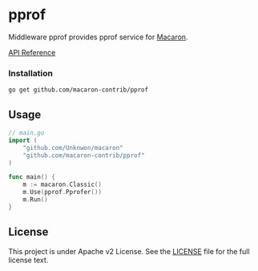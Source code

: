 pprof
=====

Middleware pprof provides pprof service for [Macaron](https://github.com/Unknwon/macaron).

[API Reference](https://gowalker.org/github.com/macaron-contrib/pprof)

### Installation

	go get github.com/macaron-contrib/pprof
	
## Usage

```go
// main.go
import (
	"github.com/Unknwon/macaron"
	"github.com/macaron-contrib/pprof"
)

func main() {
  	m := macaron.Classic()
  	m.Use(pprof.Pprofer())
	m.Run()
}
```

## License

This project is under Apache v2 License. See the [LICENSE](LICENSE) file for the full license text.
